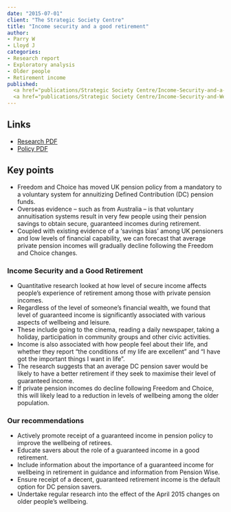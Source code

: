 ```yaml
---
date: "2015-07-01"
client: "The Strategic Society Centre"
title: "Income security and a good retirement"
author:
- Parry W
- Lloyd J
categories:
- Research report
- Exploratory analysis
- Older people
- Retirement income
published:
  <a href="publications/Strategic Society Centre/Income-Security-and-a-Good-Retirement.pdf" target="_blank">Research PDF</a></br>
  <a href="publications/Strategic Society Centre/Income-Security-and-Wellbeing.pdf" target="_blank">Policy PDF</a>
---
```


## Links

* <a href="publications/Strategic Society Centre/Income-Security-and-a-Good-Retirement.pdf" target="_blank">Research PDF</a></br>
* <a href="publications/Strategic Society Centre/Income-Security-and-Wellbeing.pdf" target="_blank">Policy PDF</a>

## Key points

- Freedom and Choice has moved UK pension policy from a mandatory to a voluntary system for annuitizing Defined Contribution (DC) pension funds.
- Overseas evidence – such as from Australia – is that voluntary annuitisation systems result in very few people using their pension savings to obtain secure, guaranteed incomes during retirement.
- Coupled with existing evidence of a ‘savings bias’ among UK pensioners and low levels of financial capability, we can forecast that average private pension incomes will gradually decline following the Freedom and Choice changes.

### Income Security and a Good Retirement

- Quantitative research looked at how level of secure income affects people’s experience of retirement among those with private pension incomes.
- Regardless of the level of someone’s financial wealth, we found that level of guaranteed income is significantly associated with various aspects of wellbeing and leisure.
- These include going to the cinema, reading a daily newspaper, taking a holiday, participation in community groups and other civic activities.
- Income is also associated with how people feel about their life, and whether they report “the conditions of my life are excellent” and “I have got the important things I want in life”.
- The research suggests that an average DC pension saver would be likely to have a better retirement if they seek to maximise their level of guaranteed income.
- If private pension incomes do decline following Freedom and Choice, this will likely lead to a reduction in levels of wellbeing among the older population.

### Our recommendations

- Actively promote receipt of a guaranteed income in pension policy to improve the wellbeing of retirees.
- Educate savers about the role of a guaranteed income in a good retirement.
- Include information about the importance of a guaranteed income for wellbeing in retirement in guidance and information from Pension Wise.
- Ensure receipt of a decent, guaranteed retirement income is the default option for DC pension savers.
- Undertake regular research into the effect of the April 2015 changes on older people’s wellbeing.


